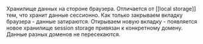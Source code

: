 Хранилище данных на стороне браузера. Отличается от [[local storage]] тем, что хранит данные сессионно. Как только закрываем вкладку браузера - данные затираются. Открываем новую вкладку - появляется новое хранилище
session storage привязан к конкретному домену. Данные разных доменов не пересекаются.